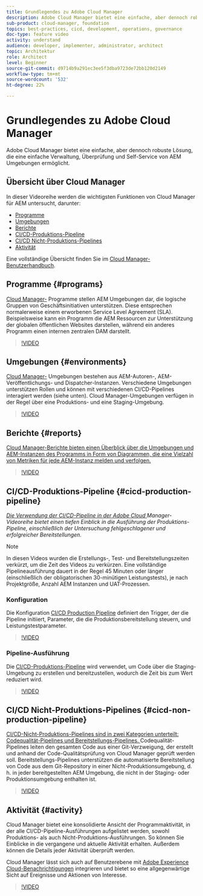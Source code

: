 ```yaml
---
title: Grundlegendes zu Adobe Cloud Manager
description: Adobe Cloud Manager bietet eine einfache, aber dennoch robuste Lösung, die eine einfache Verwaltung, Überprüfung und Self-Service von AEM Umgebungen ermöglicht.
sub-product: cloud-manager, foundation
topics: best-practices, cicd, development, operations, governance
doc-type: feature video
activity: understand
audience: developer, implementer, administrator, architect
topic: Architektur
role: Architect
level: Beginner
source-git-commit: d9714b9a291ec3ee5f3dba9723de72bb120d2149
workflow-type: tm+mt
source-wordcount: '532'
ht-degree: 22%

---
```



# Grundlegendes zu Adobe Cloud Manager

Adobe Cloud Manager bietet eine einfache, aber dennoch robuste Lösung, die eine einfache Verwaltung, Überprüfung und Self-Service von AEM Umgebungen ermöglicht.

## Übersicht über Cloud Manager

In dieser Videoreihe werden die wichtigsten Funktionen von Cloud Manager für AEM untersucht, darunter:

* [Programme](#programs)
* [Umgebungen](#environments)
* [Berichte](#reports)
* [CI/CD-Produktions-Pipeline](#cicd-production-pipeline)
* [CI/CD Nicht-Produktions-Pipelines](#cicd-non-production-pipeline)
* [Aktivität](#activity)

Eine vollständige Übersicht finden Sie im [Cloud Manager-Benutzerhandbuch](https://docs.adobe.com/content/help/de-DE/experience-manager-cloud-manager/using/introduction-to-cloud-manager.html).

## Programme {#programs}

[Cloud Manager-](https://docs.adobe.com/content/help/de-DE/experience-manager-cloud-manager/using/getting-started/setting-up-program.html) Programme stellen AEM Umgebungen dar, die logische Gruppen von Geschäftsinitiativen unterstützen. Diese entsprechen normalerweise einem erworbenen Service Level Agreement (SLA). Beispielsweise kann ein Programm die AEM Ressourcen zur Unterstützung der globalen öffentlichen Websites darstellen, während ein anderes Programm einen internen zentralen DAM darstellt.

>[!VIDEO](https://video.tv.adobe.com/v/26313/?quality=12&learn=on)

## Umgebungen {#environments}

[Cloud Manager-](https://docs.adobe.com/content/help/en/experience-manager-cloud-manager/using/how-to-use/manage-your-environment.html) Umgebungen bestehen aus AEM-Autoren-, AEM-Veröffentlichungs- und Dispatcher-Instanzen. Verschiedene Umgebungen unterstützen Rollen und können mit verschiedenen CI/CD-Pipelines interagiert werden (siehe unten). Cloud Manager-Umgebungen verfügen in der Regel über eine Produktions- und eine Staging-Umgebung.

>[!VIDEO](https://video.tv.adobe.com/v/26318/?quality=12&learn=on)

## Berichte {#reports}

[Cloud Manager-Berichte bieten einen Überblick über die Umgebungen und AEM-Instanzen des Programms in Form von Diagrammen, die eine Vielzahl von Metriken für jede AEM-Instanz melden und verfolgen.](https://docs.adobe.com/content/help/en/experience-manager-cloud-manager/using/how-to-use/monitor-your-environments.html)

>[!VIDEO](https://video.tv.adobe.com/v/26315/?quality=12&learn=on)

## CI/CD-Produktions-Pipeline {#cicd-production-pipeline}

*[Die Verwendung der CI/CD-Pipeline in der Adobe Cloud ](./use-the-cicd-pipeline-in-cloud-manager-for-aem.md) Manager-Videoreihe bietet einen tiefen Einblick in die Ausführung der Produktions-Pipeline, einschließlich der Untersuchung fehlgeschlagener und erfolgreicher Bereitstellungen.*

>[!NOTE]
>
> In diesen Videos wurden die Erstellungs-, Test- und Bereitstellungszeiten verkürzt, um die Zeit des Videos zu verkürzen. Eine vollständige Pipelineausführung dauert in der Regel 45 Minuten oder länger (einschließlich der obligatorischen 30-minütigen Leistungstests), je nach Projektgröße, Anzahl AEM Instanzen und UAT-Prozessen.

### Konfiguration

Die Konfiguration [CI/CD Production Pipeline](https://docs.adobe.com/content/help/en/experience-manager-cloud-manager/using/how-to-use/configuring-pipeline.html) definiert den Trigger, der die Pipeline initiiert, Parameter, die die Produktionsbereitstellung steuern, und Leistungstestparameter.

>[!VIDEO](https://video.tv.adobe.com/v/26314/?quality=12&learn=on)

### Pipeline-Ausführung

Die [CI/CD-Produktions-Pipeline](https://docs.adobe.com/content/help/en/experience-manager-cloud-manager/using/how-to-use/deploying-code.html) wird verwendet, um Code über die Staging-Umgebung zu erstellen und bereitzustellen, wodurch die Zeit bis zum Wert reduziert wird.

>[!VIDEO](https://video.tv.adobe.com/v/26317/?quality=12&learn=on)

## CI/CD Nicht-Produktions-Pipelines {#cicd-non-production-pipeline}

[CI/CD-Nicht-Produktions-Pipelines sind in zwei Kategorien unterteilt: Codequalität-Pipelines und Bereitstellungs-Pipelines. ](https://docs.adobe.com/content/help/en/experience-manager-cloud-manager/using/how-to-use/configuring-pipeline.html#non-production--code-quality-only-pipelines) Codequalität-Pipelines leiten den gesamten Code aus einer Git-Verzweigung, der erstellt und anhand der Code-Qualitätsprüfung von Cloud Manager geprüft werden soll. Bereitstellungs-Pipelines unterstützen die automatisierte Bereitstellung von Code aus dem Git-Repository in einer Nicht-Produktionsumgebung, d. h. in jeder bereitgestellten AEM Umgebung, die nicht in der Staging- oder Produktionsumgebung enthalten ist.

>[!VIDEO](https://video.tv.adobe.com/v/26316/?quality=12&learn=on)

## Aktivität {#activity}

Cloud Manager bietet eine konsolidierte Ansicht der Programmaktivität, in der alle CI/CD-Pipeline-Ausführungen aufgelistet werden, sowohl Produktions- als auch Nicht-Produktions-Ausführungen. So können Sie Einblicke in die vergangene und aktuelle Aktivität erhalten. Außerdem können die Details jeder Aktivität überprüft werden.

Cloud Manager lässt sich auch auf Benutzerebene mit [Adobe Experience Cloud-Benachrichtigungen](https://docs.adobe.com/content/help/en/experience-manager-cloud-manager/using/how-to-use/notifications.html) integrieren und bietet so eine allgegenwärtige Sicht auf Ereignisse und Aktionen von Interesse.

>[!VIDEO](https://video.tv.adobe.com/v/26319/?quality=12&learn=on)
